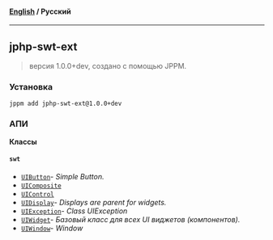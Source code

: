 #### [English](README.md) / **Русский**

---

## jphp-swt-ext
> версия 1.0.0+dev, создано с помощью JPPM.


### Установка
```
jppm add jphp-swt-ext@1.0.0+dev
```

### АПИ
**Классы**

#### `swt`

- [`UIButton`](https://github.com/jphp-compiler/jphp-swt-ext/blob/master/api-docs/classes/swt/UIButton.ru.md)- _Simple Button._
- [`UIComposite`](https://github.com/jphp-compiler/jphp-swt-ext/blob/master/api-docs/classes/swt/UIComposite.ru.md)
- [`UIControl`](https://github.com/jphp-compiler/jphp-swt-ext/blob/master/api-docs/classes/swt/UIControl.ru.md)
- [`UIDisplay`](https://github.com/jphp-compiler/jphp-swt-ext/blob/master/api-docs/classes/swt/UIDisplay.ru.md)- _Displays are parent for widgets._
- [`UIException`](https://github.com/jphp-compiler/jphp-swt-ext/blob/master/api-docs/classes/swt/UIException.ru.md)- _Class UIException_
- [`UIWidget`](https://github.com/jphp-compiler/jphp-swt-ext/blob/master/api-docs/classes/swt/UIWidget.ru.md)- _Базовый класс для всех UI виджетов (компонентов)._
- [`UIWindow`](https://github.com/jphp-compiler/jphp-swt-ext/blob/master/api-docs/classes/swt/UIWindow.ru.md)- _Window_